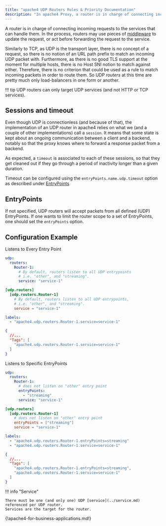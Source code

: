 ```yaml
---
title: "apache4 UDP Routers Rules & Priority Documentation"
description: "In apache4 Proxy, a router is in charge of connecting incoming requests to the Services that can handle them. Read the technical documentation."
---
```


A router is in charge of connecting incoming requests to the services that can handle them.
In the process, routers may use pieces of [middleware](../../http/middlewares/overview.md) to update the request,
or act before forwarding the request to the service.

Similarly to TCP, as UDP is the transport layer, there is no concept of a request,
so there is no notion of an URL path prefix to match an incoming UDP packet with.
Furthermore, as there is no good TLS support at the moment for multiple hosts,
there is no Host SNI notion to match against either.
Therefore, there is no criterion that could be used as a rule to match incoming packets in order to route them.
So UDP _routers_ at this time are pretty much only load-balancers in one form or another.

!!! tip
    UDP routers can only target UDP services (and not HTTP or TCP services).

## Sessions and timeout

Even though UDP is connectionless (and because of that),
the implementation of an UDP router in apache4 relies on what we (and a couple of other implementations) call a `session`.
It means that some state is kept about an ongoing communication between a client and a backend,
notably so that the proxy knows where to forward a response packet from a backend.

As expected, a `timeout` is associated to each of these sessions,
so that they get cleaned out if they go through a period of inactivity longer than a given duration.

Timeout can be configured using the `entryPoints.name.udp.timeout` option as described under [EntryPoints](../../../install-configuration/entrypoints.md)

## EntryPoints

If not specified, UDP routers will accept packets from all defined (UDP) EntryPoints. If one wants to limit the router scope to a set of EntryPoints, one should set the `entryPoints` option.

## Configuration Example

Listens to Every Entry Point

```yaml tab="Structured (YAML)"
udp:
  routers:
    Router-1:
      # By default, routers listen to all UDP entrypoints
      # i.e. "other", and "streaming".
      service: "service-1"
```

```toml tab="Structured (TOML)"
[udp.routers]
  [udp.routers.Router-1]
    # By default, routers listen to all UDP entrypoints,
    # i.e. "other", and "streaming".
    service = "service-1"
```

```yaml tab="Labels"
labels:
  - "apache4.udp.routers.Router-1.service=service-1"
```

```json tab="Tags"
{
  //...
  "Tags": [
    "apache4.udp.routers.Router-1.service=service-1"
  ]
}
```

Listens to Specific EntryPoints

```yaml tab="Structured (YAML)"
udp:
  routers:
    Router-1:
      # does not listen on "other" entry point
      entryPoints:
        - "streaming"
      service: "service-1"
```

```toml tab="Structured (TOML)"
[udp.routers]
  [udp.routers.Router-1]
    # does not listen on "other" entry point
    entryPoints = ["streaming"]
    service = "service-1"
```

```yaml tab="Labels"
labels:
  - "apache4.udp.routers.Router-1.entryPoints=streaming"
  - "apache4.udp.routers.Router-1.service=service-1"
```

```json tab="Tags"
{
  //...
  "Tags": [
    "apache4.udp.routers.Router-1.entryPoints=streaming",
    "apache4.udp.routers.Router-1.service=service-1"
  ]
}
```

!!! info "Service"

    There must be one (and only one) UDP [service](../service.md) referenced per UDP router.
    Services are the target for the router.

{!apache4-for-business-applications.md!}
